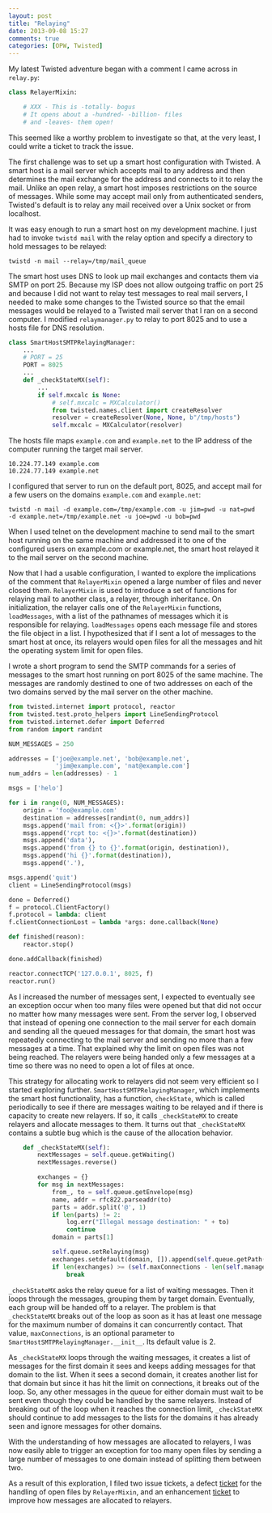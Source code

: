 ```yaml
---
layout: post
title: "Relaying"
date: 2013-09-08 15:27
comments: true
categories: [OPW, Twisted]
---
```

My latest Twisted adventure began with a comment I came across in `relay.py`:

```python
class RelayerMixin:

    # XXX - This is -totally- bogus
    # It opens about a -hundred- -billion- files
    # and -leaves- them open!
```

This seemed like a worthy problem to investigate so that, at the very least, I
could write a ticket to track the issue.

The first challenge was to set up a smart host configuration with Twisted.
A smart host is a mail server which accepts mail to any address and
then determines the mail exchange for the address and connects to it to relay
the mail.  Unlike an open relay, a smart host imposes restrictions on the
source of messages.  While some may accept mail only from authenticated
senders, Twisted's default is to relay any mail received over a Unix socket or
from localhost.

It was easy enough to run a smart host on my development machine.  I just had
to invoke `twistd mail` with the relay option and specify a directory to hold
messages to be relayed:

```
twistd -n mail --relay=/tmp/mail_queue
```

The smart host uses DNS to look up mail exchanges and
contacts them via SMTP on port 25.  Because my ISP does not allow outgoing
traffic on port 25 and because I did not want to relay test messages to
real mail servers, I needed to make some changes to the Twisted source so that
the email messages would be relayed to a Twisted mail server that I ran on a
second computer.  I modified `relaymanager.py` to relay to port 8025 and to
use a hosts file for DNS resolution.
``` python
class SmartHostSMTPRelayingManager:
    ...
    # PORT = 25
    PORT = 8025
    ...
    def _checkStateMX(self):
        ...
        if self.mxcalc is None:
            # self.mxcalc = MXCalculator()
            from twisted.names.client import createResolver
            resolver = createResolver(None, None, b"/tmp/hosts")
            self.mxcalc = MXCalculator(resolver)
```
The hosts file maps `example.com` and `example.net` to the IP address of the
computer running the target mail server.
```
10.224.77.149 example.com
10.224.77.149 example.net 
```
I configured that server to run on the default port, 8025,
and accept mail for a few users on the domains `example.com` and `example.net`:

```
twistd -n mail -d example.com=/tmp/example.com -u jim=pwd -u nat=pwd 
-d example.net=/tmp/example.net -u joe=pwd -u bob=pwd
```

When I used telnet on the development machine to send mail to the smart host
running on the same machine and addressed it to one of the configured users on
example.com or example.net, the smart host relayed it to the mail server on the
second machine.

Now that I had a usable configuration, I wanted to explore the implications of
the comment that `RelayerMixin` opened a large number of files and never closed
them.  `RelayerMixin` is used to introduce a set of functions for relaying mail
to another class, a relayer, through inheritance. On initialization, the
relayer calls one of the `RelayerMixin` functions, `loadMessages`, with a list
of the pathnames of messages which it is responsible for relaying.
`loadMessages`  opens each message file and stores the file object in a list.
I hypothesized that if I sent a lot of messages to the smart host at once, its
relayers would open files for all the messages and hit the operating system
limit for open files.

I wrote a short program to send the SMTP commands for a series of messages to
the smart host running on port 8025 of the same machine.  The messages are
randomly destined to one of two addresses on each of the two domains served by
the mail server on the other machine.

```python
from twisted.internet import protocol, reactor
from twisted.test.proto_helpers import LineSendingProtocol
from twisted.internet.defer import Deferred
from random import randint

NUM_MESSAGES = 250

addresses = ['joe@example.net', 'bob@example.net', 
             'jim@example.com', 'nat@example.com']
num_addrs = len(addresses) - 1

msgs = ['helo']

for i in range(0, NUM_MESSAGES):
    origin = 'foo@example.com'
    destination = addresses[randint(0, num_addrs)]
    msgs.append('mail from: <{}>'.format(origin))
    msgs.append('rcpt to: <{}>'.format(destination))
    msgs.append('data'),
    msgs.append('from {} to {}'.format(origin, destination)),
    msgs.append('hi {}'.format(destination)),
    msgs.append('.'),

msgs.append('quit')
client = LineSendingProtocol(msgs)

done = Deferred()
f = protocol.ClientFactory()
f.protocol = lambda: client
f.clientConnectionLost = lambda *args: done.callback(None)

def finished(reason):
    reactor.stop()

done.addCallback(finished)

reactor.connectTCP('127.0.0.1', 8025, f) 
reactor.run()
```

As I increased the number of messages sent, I expected to eventually see an
exception occur when too many files were opened but that did not occur no
matter how many messages were sent.  From the server log, I observed
that instead of opening one connection to the mail server for each domain and 
sending all the queued messages for that domain, the smart host was repeatedly
connecting to the mail server and sending no more than a few messages at a
time. That explained why the limit on open files was not being reached.  The
relayers were being handed only a few messages at a time so there was no
need to open a lot of files at once. 

This strategy for allocating work to relayers did not seem very efficient so I
started exploring further.  `SmartHostSMTPRelayingManager`, which implements
the smart host functionality, has a function, `checkState`, which is called
periodically to see if there are messages waiting to be relayed and if there is
capacity to create new relayers.  If so, it calls `_checkStateMX` to create
relayers and allocate messages to them.  It turns out that `_checkStateMX` 
contains a subtle bug which is the cause of the allocation behavior.

```python
    def _checkStateMX(self):
        nextMessages = self.queue.getWaiting()
        nextMessages.reverse()

        exchanges = {}
        for msg in nextMessages:
            from_, to = self.queue.getEnvelope(msg)
            name, addr = rfc822.parseaddr(to)
            parts = addr.split('@', 1)
            if len(parts) != 2:
                log.err("Illegal message destination: " + to)
                continue
            domain = parts[1]

            self.queue.setRelaying(msg)
            exchanges.setdefault(domain, []).append(self.queue.getPath(msg))
            if len(exchanges) >= (self.maxConnections - len(self.managed)):
                break

```
`_checkStateMX` asks the relay queue for a list of waiting messages.  Then it
loops through the messages, grouping them by target domain. Eventually, each
group will be handed off to a relayer. The problem is that `_checkStateMX`
breaks out of the loop as soon as it has at least one message for the maximum
number of domains it can concurrently contact.  That value, `maxConnections`,
is an optional parameter to `SmartHostSMTPRelayingManager.__init__`.  Its
default value is 2.

As `_checkStateMX` loops through the waiting messages, it creates a list of
messages for the first domain it sees and keeps adding messages for that domain
to the list.  When it sees a second domain, it creates another list for that
domain but since it has hit the limit on connections, it breaks out of the
loop.  So, any other messages in the queue for either domain must wait to be
sent even though they could be handled by the same relayers.  Instead of
breaking out of the loop when it reaches the connection limit, `_checkStateMX`
should continue to add messages to the lists for the domains it has already
seen and ignore messages for other domains.

With the understanding of how messages are allocated to relayers, I was now
easily able to trigger an exception for too many open files by sending a
large number of messages to one domain instead of splitting them between two.

As a result of this exploration, I filed two issue tickets, a defect
[ticket](https://tm.tl/#6719) for the handling of open files by `RelayerMixin`,
and an enhancement [ticket](https://tm.tl/#6717) to improve how messages
are allocated to relayers.  
